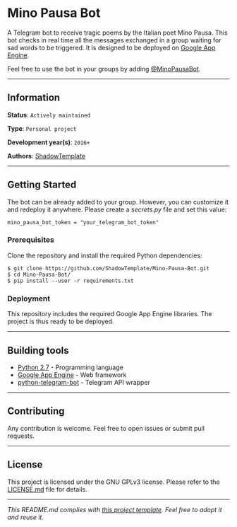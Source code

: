 # Mino Pausa Bot

A Telegram bot to receive tragic poems by the Italian poet Mino Pausa. This bot 
checks in real time all the messages exchanged in a group waiting for sad 
words to be triggered. It is designed to be deployed on 
[Google App Engine](https://cloud.google.com/appengine/).

Feel free to use the bot in your groups by adding [@MinoPausaBot](
telegram.me/minopausabot).

---
## Information

**Status**: `Actively maintained`

**Type**: `Personal project`

**Development year(s)**: `2016+`

**Authors**: [ShadowTemplate](https://github.com/ShadowTemplate)

---
## Getting Started

The bot can be already added to your group. However, you can customize it 
and redeploy it anywhere. Please create a *secrets.py* file and set this 
value:

```
mino_pausa_bot_token = "your_telegram_bot_token"
```

### Prerequisites

Clone the repository and install the required Python dependencies:

```
$ git clone https://github.com/ShadowTemplate/Mino-Pausa-Bot.git
$ cd Mino-Pausa-Bot/
$ pip install --user -r requirements.txt
```

### Deployment

This repository includes the required Google App Engine libraries. The project 
is thus ready to be deployed.


---
## Building tools

* [Python 2.7](https://www.python.org/downloads/release/python-270/) - 
Programming language
* [Google App Engine](https://cloud.google.com/appengine/) - Web framework
* [python-telegram-bot](https://python-telegram-bot.org/) - Telegram API 
wrapper 

---
## Contributing

Any contribution is welcome. Feel free to open issues or submit pull requests.

---
## License

This project is licensed under the GNU GPLv3 license.
Please refer to the [LICENSE.md](LICENSE.md) file for details.

---
*This README.md complies with [this project template](
https://github.com/ShadowTemplate/project-template). Feel free to adopt it
and reuse it.*
